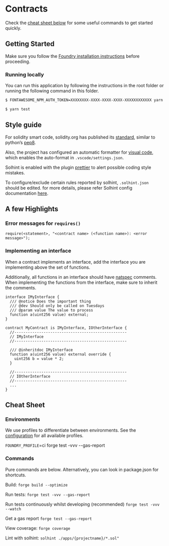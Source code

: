 # Contracts

Check the [cheat sheet below](#cheat-sheet) for some useful commands to get started quickly.

## Getting Started

Make sure you follow the [Foundry installation instructions](https://book.getfoundry.sh/getting-started/installation.html) before proceeding.

### Running locally

You can run this application by following the instructions in the root folder or running the following command in this folder.

```sh
$ FONTAWESOME_NPM_AUTH_TOKEN=XXXXXXXX-XXXX-XXXX-XXXX-XXXXXXXXXXXX yarn install

$ yarn test
```

## Style guide

For solidity smart code, solidity.org has published its [standard](https://docs.soliditylang.org/en/develop/style-guide.html), similar to python’s [pep8](https://www.python.org/dev/peps/pep-0008/#a-foolish-consistency-is-the-hobgoblin-of-little-minds).

Also, the project has configured an automatic formatter for [visual code](https://code.visualstudio.com/), which enables the auto-format in `.vscode/settings.json`.

Solhint is enabled with the plugin [prettier](https://github.com/prettier-solidity/prettier-plugin-solidity) to alert possible coding style mistakes.

To configure/exclude certain rules reported by solhint, `.solhint.json` should be edited. for more details, please refer Solhint config documentation [here](https://github.com/protofire/solhint/blob/master/docs/rules.md#best-practise-rules).

## A few Highlights

### Error messages for `requires()`

```solidity
require(<statement>, "<contract name> (<function name>): <error message>");
```

### Implementing an interface

When a contract implements an interface, add the interface you are implementing above the set of functions.

Additionally, all functions in an interface should have [natspec](https://docs.soliditylang.org/en/develop/natspec-format.html) comments. When implementing the functions from the interface, make sure to inherit the comments.

```solidity
interface IMyInterface {
  /// @notice Does the important thing
  /// @dev Should only be called on Tuesdays
  /// @param value The value to process
  function a(uint256 value) external;
}

contract MyContract is IMyInterface, IOtherInterface {
  //--------------------------------------------------
  // IMyInterface
  //--------------------------------------------------

  /// @inheritdoc IMyInterface
  function a(uint256 value) external override {
    uint256 b = value * 2;
  }

  //--------------------------------------------------
  // IOtherInterface
  //--------------------------------------------------
  ...
}
```

## Cheat Sheet

### Environments

We use profiles to differentiate between environments. See the [configuration](../../foundry.toml) for all available profiles.

`FOUNDRY_PROFILE`=ci forge test -vvv --gas-report

### Commands

Pure commands are below. Alternatively, you can look in package.json for shortcuts.

Build:
`forge build --optimize`

Run tests:
`forge test -vvv --gas-report`

Run tests continuously whilst developing (recommended)
`forge test -vvv --watch`

Get a gas report
`forge test --gas-report`

View coverage:
`forge coverage`

Lint with solhint:
`solhint ./apps/{projectname}/*.sol"`
